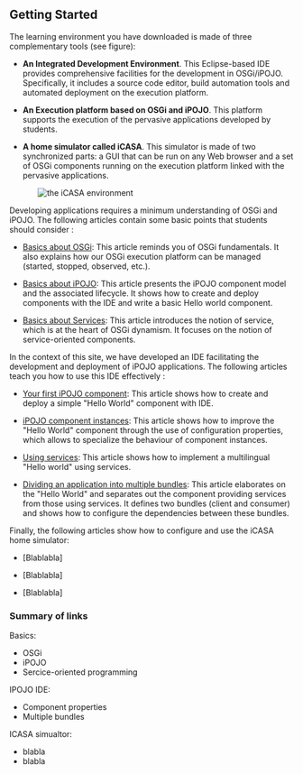 <article markdown = "1"/>

# Getting Started

The learning environment you have downloaded is made of three complementary tools (see figure):

+ **An Integrated Development Environment**. This Eclipse-based IDE provides comprehensive facilities for the development in OSGi/iPOJO. Specifically, it includes a source code editor, build automation tools and automated deployment on the execution platform.

+ **An Execution platform based on OSGi and iPOJO**. This platform supports the execution of the pervasive applications developed by students.

+ **A home simulator called iCASA**. This simulator is made of two synchronized parts: a GUI that can be run on any Web browser and a set of OSGi components running on the execution platform linked with the pervasive applications. 


<div style="margin:auto;width : 80%;"/>
<img alt="the iCASA environment" src="{#img#}/getting-started/getting-started.png"/>
</div>

Developing applications requires a minimum understanding of OSGi and iPOJO. The following articles contain some basic points that students should consider : 

+ [Basics about OSGi](?s=introduction&p=intro-runtime): This article reminds you of OSGi fundamentals. It also explains how our OSGi execution platform can be managed (started, stopped, observed, etc.).

+ [Basics about iPOJO](?s=introduction&p=basic-hello-world): This article presents the iPOJO component model and the associated lifecycle. It shows how to create and deploy components with the IDE and write a basic Hello world component. 

+ [Basics about Services](?s=introduction&p=basic-hello-world): This article introduces the notion of service, which is at the heart of OSGi dynamism. It focuses on the notion of service-oriented components. 

In the context of this site, we have developed an IDE facilitating the development and deployment of iPOJO applications. The following articles teach you how to use this IDE effectively : 

+ [Your first iPOJO component](?s=introduction&p=basic-hello-world): This article shows how to create and deploy a simple "Hello World" component with IDE. 

+ [iPOJO component instances](?s=introduction&p=component-properties): This article shows how to improve the "Hello World" component through the use of configuration properties, which allows to specialize the behaviour of component instances.

+ [Using services](?s=introduction&p=intro-services): This article shows how to implement a multilingual "Hello world" using services.

+ [Dividing an application into multiple bundles](#): This article elaborates on the  "Hello World" and separates out the component providing services from those using services. It defines two bundles (client and consumer) and shows how to configure the dependencies between these bundles.

Finally, the following articles show how to configure and use the iCASA home simulator:

+ [Blablabla]

+ [Blablabla]

+ [Blablabla]

</article>

<aside  markdown="1">

### Summary of links

Basics: 

+ OSGi 
+ iPOJO 
+ Sercice-oriented programming 

IPOJO IDE:

+ Component properties
+ Multiple bundles

ICASA simualtor:

+ blabla
+ blabla

</aside>

